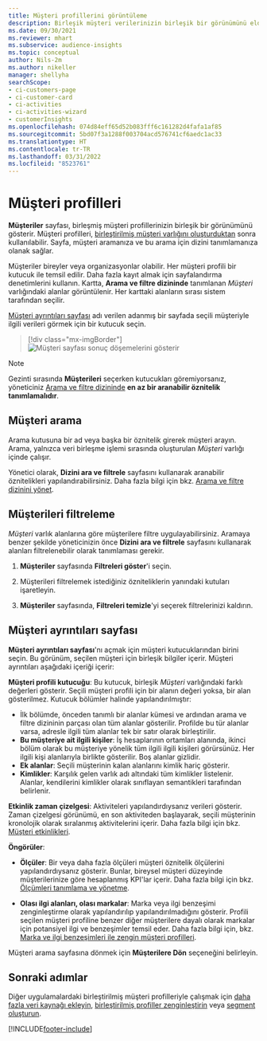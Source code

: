 ```yaml
---
title: Müşteri profillerini görüntüleme
description: Birleşik müşteri verilerinizin birleşik bir görünümünü elde edin.
ms.date: 09/30/2021
ms.reviewer: mhart
ms.subservice: audience-insights
ms.topic: conceptual
author: Nils-2m
ms.author: nikeller
manager: shellyha
searchScope:
- ci-customers-page
- ci-customer-card
- ci-activities
- ci-activities-wizard
- customerInsights
ms.openlocfilehash: 074d84eff65d52b083fff6c161282d4fafa1af85
ms.sourcegitcommit: 5bd07f3a1288f003704acd576741cf6aedc1ac33
ms.translationtype: HT
ms.contentlocale: tr-TR
ms.lasthandoff: 03/31/2022
ms.locfileid: "8523761"
---
```

# <a name="customer-profiles"></a>Müşteri profilleri

**Müşteriler** sayfası, birleşmiş müşteri profillerinizin birleşik bir görünümünü gösterir. Müşteri profilleri, [birleştirilmiş müşteri varlığını oluşturduktan](data-unification.md) sonra kullanılabilir. Sayfa, müşteri aramanıza ve bu arama için dizini tanımlamanıza olanak sağlar.

Müşteriler bireyler veya organizasyonlar olabilir. Her müşteri profili bir kutucuk ile temsil edilir. Daha fazla kayıt almak için sayfalandırma denetimlerini kullanın. Kartta, **Arama ve filtre dizininde** tanımlanan *Müşteri* varlığındaki alanlar görüntülenir. Her karttaki alanların sırası sistem tarafından seçilir.

[Müşteri ayrıntıları sayfası](customer-profiles.md#customer-details-page) adı verilen adanmış bir sayfada seçili müşteriyle ilgili verileri görmek için bir kutucuk seçin.

> [!div class="mx-imgBorder"] 
> ![Müşteri sayfası sonuç döşemelerini gösterir](media/customers-page-result-tiles-B2C.png "Müşteri sayfası sonuç döşemelerini gösterir")

> [!NOTE]
> Gezinti sırasında **Müşterileri** seçerken kutucukları göremiyorsanız, yöneticiniz [Arama ve filtre dizininde](search-filter-index.md) **en az bir aranabilir öznitelik tanımlamalıdır**.

## <a name="search-for-customers"></a>Müşteri arama

Arama kutusuna bir ad veya başka bir öznitelik girerek müşteri arayın. Arama, yalnızca veri birleşme işlemi sırasında oluşturulan _Müşteri_ varlığı içinde çalışır.

Yönetici olarak, **Dizini ara ve filtrele** sayfasını kullanarak aranabilir öznitelikleri yapılandırabilirsiniz. Daha fazla bilgi için bkz. [Arama ve filtre dizinini yönet](search-filter-index.md).

## <a name="filter-customers"></a>Müşterileri filtreleme

_Müşteri_ varlık alanlarına göre müşterilere filtre uygulayabilirsiniz. Aramaya benzer şekilde yöneticinizin önce **Dizini ara ve filtrele** sayfasını kullanarak alanları filtrelenebilir olarak tanımlaması gerekir.

1. **Müşteriler** sayfasında **Filtreleri göster**'i seçin.

1. Müşterileri filtrelemek istediğiniz özniteliklerin yanındaki kutuları işaretleyin.

1. **Müşteriler** sayfasında, **Filtreleri temizle**'yi seçerek filtrelerinizi kaldırın.

## <a name="customer-details-page"></a>Müşteri ayrıntıları sayfası

**Müşteri ayrıntıları sayfası**'nı açmak için müşteri kutucuklarından birini seçin. Bu görünüm, seçilen müşteri için birleşik bilgiler içerir. Müşteri ayrıntıları aşağıdaki içeriği içerir:

**Müşteri profili kutucuğu**: Bu kutucuk, birleşik _Müşteri_ varlığındaki farklı değerleri gösterir. Seçili müşteri profili için bir alanın değeri yoksa, bir alan gösterilmez. Kutucuk bölümler halinde yapılandırılmıştır:  
  - İlk bölümde, önceden tanımlı bir alanlar kümesi ve ardından arama ve filtre dizininin parçası olan tüm alanlar gösterilir. Profilde bu tür alanlar varsa, adresle ilgili tüm alanlar tek bir satır olarak birleştirilir. 
  - **Bu müşteriye ait ilgili kişiler**: İş hesaplarının ortamları alanında, ikinci bölüm olarak bu müşteriye yönelik tüm ilgili ilgili kişileri görürsünüz. Her ilgili kişi alanlarıyla birlikte gösterilir. Boş alanlar gizlidir.
  - **Ek alanlar**: Seçili müşterinin kalan alanlarını kimlik hariç gösterir. 
  - **Kimlikler**: Karşılık gelen varlık adı altındaki tüm kimlikler listelenir. Alanlar, kendilerini kimlikler olarak sınıflayan semantikleri tarafından belirlenir.

**Etkinlik zaman çizelgesi**: Aktiviteleri yapılandırdıysanız verileri gösterir. Zaman çizelgesi görünümü, en son aktiviteden başlayarak, seçili müşterinin kronolojik olarak sıralanmış aktivitelerini içerir. Daha fazla bilgi için bkz. [Müşteri etkinlikleri](activities.md).

**Öngörüler**:  
  - **Ölçüler**: Bir veya daha fazla ölçüleri müşteri öznitelik ölçülerini yapılandırdıysanız gösterir. Bunlar, bireysel müşteri düzeyinde müşterilerinize göre hesaplanmış KPI'lar içerir. Daha fazla bilgi için bkz. [Ölçümleri tanımlama ve yönetme](measures.md).

  - **Olası ilgi alanları, olası markalar**: Marka veya ilgi benzeşimi zenginleştirme olarak yapılandırılıp yapılandırılmadığını gösterir. Profili seçilen müşteri profiline benzer diğer müşterilere dayalı olarak markalar için potansiyel ilgi ve benzeşimler temsil eder. Daha fazla bilgi için, bkz. [Marka ve ilgi benzeşimleri ile zengin müşteri profilleri](enrichment-microsoft.md).

Müşteri arama sayfasına dönmek için **Müşterilere Dön** seçeneğini belirleyin.

## <a name="next-steps"></a>Sonraki adımlar

Diğer uygulamalardaki birleştirilmiş müşteri profilleriyle çalışmak için [daha fazla veri kaynağı ekleyin](data-sources.md), [birleştirilmiş profiller zenginleştirin](enrichment-hub.md) veya [segment oluşturun](segments.md).


[!INCLUDE[footer-include](../includes/footer-banner.md)]
